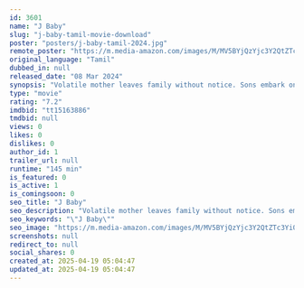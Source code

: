 ```yaml
---
id: 3601
name: "J Baby"
slug: "j-baby-tamil-movie-download"
poster: "posters/j-baby-tamil-2024.jpg"
remote_poster: "https://m.media-amazon.com/images/M/MV5BYjQzYjc3Y2QtZTc3Yi00NzZiLWIxMjgtMmVhYmE2ODYyMzJiXkEyXkFqcGc@._V1_SX300.jpg"
original_language: "Tamil"
dubbed_in: null
released_date: "08 Mar 2024"
synopsis: "Volatile mother leaves family without notice. Sons embark on journey to find her, bringing family drama to light."
type: "movie"
rating: "7.2"
imdbid: "tt15163886"
tmdbid: null
views: 0
likes: 0
dislikes: 0
author_id: 1
trailer_url: null
runtime: "145 min"
is_featured: 0
is_active: 1
is_comingsoon: 0
seo_title: "J Baby"
seo_description: "Volatile mother leaves family without notice. Sons embark on journey to find her, bringing family drama to light."
seo_keywords: "\"J Baby\""
seo_image: "https://m.media-amazon.com/images/M/MV5BYjQzYjc3Y2QtZTc3Yi00NzZiLWIxMjgtMmVhYmE2ODYyMzJiXkEyXkFqcGc@._V1_SX300.jpg"
screenshots: null
redirect_to: null
social_shares: 0
created_at: 2025-04-19 05:04:47
updated_at: 2025-04-19 05:04:47
---
```


